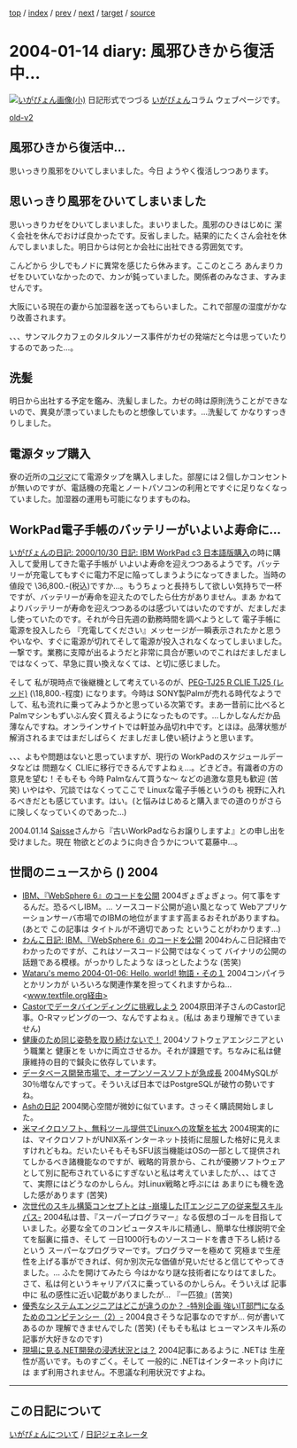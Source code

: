 [top](https://igapyon.github.io/diary/) 
 / [index](https://igapyon.github.io/diary/2004/index.html) 
 / [prev](https://igapyon.github.io/diary/2004/ig040108.html) 
 / [next](https://igapyon.github.io/diary/2004/ig040115.html) 
 / [target](https://igapyon.github.io/diary/2004/ig040114.html) 
 / [source](https://github.com/igapyon/diary/blob/gh-pages/2004/ig040114.html.src.md) 

2004-01-14 diary: 風邪ひきから復活中…
=====================================================================================================
[![いがぴょん画像(小)](https://igapyon.github.io/diary/images/iga200306s.jpg "いがぴょん")](https://igapyon.github.io/diary/memo/memoigapyon.html) 日記形式でつづる [いがぴょん](https://igapyon.github.io/diary/memo/memoigapyon.html)コラム ウェブページです。

[old-v2](ig040114-orig.html)

## 風邪ひきから復活中…

思いっきり風邪をひいてしまいました。今日 ようやく復活しつつあります。


## 思いっきり風邪をひいてしまいました

思いっきりカゼをひいてしまいました。まいりました。風邪のひきはじめに 潔く会社を休んでおけば良かったです。反省しました。結果的にたくさん会社を休んでしまいました。明日からは何とか会社に出社できる雰囲気です。

こんどから 少しでもノドに異常を感じたら休みます。ここのところ あんまりカゼをひいていなかったので、カンが鈍っていました。関係者のみなさま、すみませんです。

大阪にいる現在の妻から加湿器を送ってもらいました。これで部屋の湿度がかなり改善されます。

、、、サンマルクカフェのタルタルソース事件がカゼの発端だと今は思っていたりするのであった…。

## 洗髪

明日から出社する予定を鑑み、洗髪しました。カゼの時は原則洗うことができないので、異臭が漂っていましたものと想像しています。…洗髪して かなりすっきりしました。

## 電源タップ購入

寮の近所の[コジマ](http://www.kojima.net/)にて電源タップを購入しました。部屋には２個しかコンセントが無いのですが、電話機の充電とノートパソコンの利用とですぐに足りなくなっていました。加湿器の運用も可能になりますものね。

## WorkPad電子手帳のバッテリーがいよいよ寿命に…

[いがぴょんの日記: 2000/10/30 日記: IBM WorkPad c3 日本語版購入](http://www.nttd-bb.com/solution/igapyon1/ig001030.html)の時に購入して愛用してきた電子手帳が いよいよ寿命を迎えつつあるようです。バッテリーが充電してもすぐに電力不足に陥ってしまうようになってきました。当時の値段で \36,800.-(税込)ですか…。もうちょっと長持ちして欲しい気持ちで一杯ですが、バッテリーが寿命を迎えたのでしたら仕方がありません。まあ かねてよりバッテリーが寿命を迎えつつあるのは感づいてはいたのですが、だましだまし使っていたのです。それが今日先週の勤務時間を調べようとして 電子手帳に電源を投入したら 『充電してください』メッセージが一瞬表示されたかと思うやいなや、すぐに電源が切れてそして電源が投入されなくなってしまいました。一撃です。業務に支障が出るようだと非常に具合が悪いのでこれはだましだましではなくって、早急に買い換えなくては、と切に感じました。

そして 私が現時点で後継機として考えているのが、[PEG-TJ25 
R CLIE TJ25 (レッド)](http://www.amazon.co.jp/exec/obidos/ASIN/B0000E2XA7/igapyondiary-22/249-1450693-2522755) (\18,800.-程度) になります。今時は SONY製Palmが売れる時代なようでして、私も流れに乗ってみようかと思っている次第です。まあ一昔前に比べると Palmマシンもずいぶん安く買えるようになったものです。…しかしなんだか品薄なんですね。オンラインサイトでは軒並み品切れ中です。とほほ。品薄状態が解消されるまではまだしばらく だましだまし使い続けようと思います。

、、、よもや問題はないと思っていますが、現行の WorkPadのスケジュールデータなどは 問題なく CLIEに移行できるんですよねぇ…。どきどき。有識者の方の意見を望む！そもそも 今時 Palmなんて買うな～ などの過激な意見も歓迎 (苦笑) いやはや、冗談ではなくってここで Linuxな電子手帳というのも 視野に入れるべきだとも感じています。はい。(と悩みはじめると購入までの道のりがさらに険しくなっていくのであった…)

2004.01.14 [Saisse](http://www.saisse.jp/pukiwiki/pukiwiki.php?Saisse)さんから『古いWorkPadならお譲りしますよ』との申し出を受けました。現在 物欲とどのように向き合うかについて葛藤中…。


## 世間のニュースから () 2004


* [IBM、『WebSphere 6』のコードを公開](http://japan.internet.com/webtech/20040109/12.html)  2004ぎょぎょぎょっ。何て事をするんだ。恐るべしIBM。… ソースコード公開が追い風となって Webアプリケーションサーバ市場でのIBMの地位がますます高まるおそれがありますね。(あとで この記事は タイトルが不適切であった ということがわかります…)
* [わんこ日記: IBM、『WebSphere 6』のコードを公開](http://on-o.com/page/diary/20040116.html#p12)  2004わんこ日記経由でわかったのですが、これはソースコード公開ではなくって バイナリの公開の話題である模様。がっかりしたような ほっとしたような (苦笑)
* [Wataru's memo 2004-01-06: Hello, world! 物語・その１](http://www.wnishida.com/~wmemo/?date=20040106#p01)  2004コンパイラとかリンカが いろいろな関連作業を担ってくれますからね… <www.textfile.org経由>
* [Castorでデータバインディングに挑戦しよう](http://www.atmarkit.co.jp/fxml/rensai2/xmltool03/01.html)  2004原田洋子さんのCastor記事。O-Rマッピングの一つ、なんですよねぇ。(私は あまり理解できていません)
* [健康のため同じ姿勢を取り続けないで！](http://jibun.atmarkit.co.jp/ljibun01/column/kayama06/kayama01.html)  2004ソフトウェアエンジニアという職業と 健康とを いかに両立させるか。それが課題です。ちなみに私は健康維持の目的で鍼灸に依存しています。
* [データベース開発市場で、オープンソースソフトが急成長](http://enterprise.watch.impress.co.jp/cda/foreign/2004/01/06/987.html)  2004MySQLが30％増なんですって。そういえば日本ではPostgreSQLが破竹の勢いですね。
* [Ashの日記](http://d.hatena.ne.jp/Ash/)  2004関心空間が微妙に似ています。さっそく購読開始しました。
* [米マイクロソフト、無料ツール提供でLinuxへの攻撃を拡大](http://japan.cnet.com/news/ent/story/0,2000047623,20063647,00.htm)  2004現実的には、マイクロソフトがUNIX系インターネット技術に屈服した格好に見えますけれどもね。だいたいそもそもSFU該当機能はOSの一部として提供されてしかるべき諸機能なのですが、戦略的背景から、これが優勝ソフトウェアとして別に配布されているにすぎないと私は考えていましたが、、、はてさて、実際にはどうなのかしらん。対Linux戦略と呼ぶには あまりにも機を逸した感があります (苦笑)
* [次世代のスキル構築コンセプトとは -崩壊したITエンジニアの従来型スキルパス-](http://jibun.atmarkit.co.jp/ljibun01/special/nextskill01/nextskill01.html)  2004私は昔、『スーパープログラマー』なる仮想のゴールを目指していました。必要な全てのコンピュータスキルに精通し、簡単な仕様説明で全てを脳裏に描き、そして 一日1000行ものソースコードを書き下ろし続けるという スーパーなプログラマーです。プログラマーを極めて 究極まで生産性を上げる事ができれば、何か別次元な価値が見いだせると信じてやってきました。… ふたを開けてみたら 今はかなり謎な技術者になりはてました。さて、私は何というキャリアパスに乗っているのかしらん。そういえば 記事中に 私の感性に近い記載がありましたが… 『一匹狼』(苦笑)
* [優秀なシステムエンジニアはどこが違うのか？ -特別企画 強いIT部門になるためのコンピテンシー（2）-](http://www.atmarkit.co.jp/fbiz/cstaff/serial/competency/02/01.html)  2004良さそうな記事なのですが… 何が書いてあるのか 理解できませんでした (苦笑) (そもそも私は ヒューマンスキル系の記事が大好きなのです)
* [現場に見る.NET開発の浸透状況とは？](http://www.atmarkit.co.jp/fdotnet/questionnaire/2003-12/2003-12.html)  2004記事にあるように .NETは 生産性が高いです。ものすごく。そして 一般的に .NETはインターネット向けには まず利用されません。不思議な利用状況ですよね。

----------------------------------------------------------------------------------------------------

## この日記について
[いがぴょんについて](https://igapyon.github.io/diary/memo/memoigapyon.html) / [日記ジェネレータ](https://github.com/igapyon/igapyonv3)
